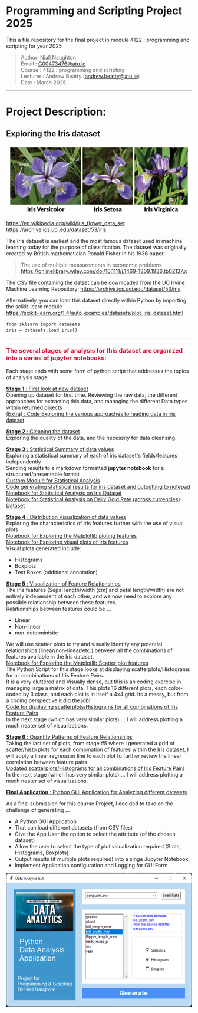 # Programming and Scripting Project 2025
This a file repository for the final project in module 4122 : programming and scripting for year 2025

> Author: Niall Naughton  
> Email : G00473476@atu.ie  
> Course : 4122 : programming and scripting  
> Lecturer : Andrew Beatty (andrew.beatty@atu.ie)  
> Date : March 2025  
***
# Project Description:  
## Exploring the Iris dataset  
   
![alt text](images/iris-machinelearning.png)
  
https://en.wikipedia.org/wiki/Iris_flower_data_set  
https://archive.ics.uci.edu/dataset/53/iris


The Iris dataset is earliest and the most famous dataset used in machine learning today for the purpose of classification.
The dataset was originally created by British mathematician Ronald Fisher in his 1936 paper : 
> The use of multiple measurements in taxonomic problems  
https://onlinelibrary.wiley.com/doi/10.1111/j.1469-1809.1936.tb02137.x

  

  The CSV file containing the datset can be downloaded from the UC Irvine Machine Learning Repository:
  https://archive.ics.uci.edu/dataset/53/iris  
  
  Alternatively, you can load this dataset directly within Python by importing the scikit-learn module  
https://scikit-learn.org/1.4/auto_examples/datasets/plot_iris_dataset.html  

```
from sklearn import datasets  
iris = datasets.load_iris()
```

***
### <font color = 'crimson'>The several stages of analysis for this dataset are organized into a series of jupyter notebooks: </font>  
Each stage ends with some form of python script that addresses the topics of analysis stage.

[**Stage 1** : First look at new dataset ](notebooks/exploring_the_iris_dataset_1.ipynb)   
Opening up dataset for first time. Reviewing the raw data, the different approaches for extracting this data, and managing the different Data types within returned objects  
[(Extra) : Code Exploring the various approaches to reading data in iris dataset ](code/iterable_collections.py)  

[**Stage 2** : Cleaning the dataset ](notebooks/cleansing_dataset.ipynb)   
Exploring the quality of the data, and the necessity for data cleansing.

[**Stage 3** : Statistical Summary of data values ](notebooks/iris_statistical_summary.ipynb)   
Exploring a statistical summary of each of iris dataset's fields/features independently  
Sending results to a markdown formatted **jupyter notebook** for a structured/presentable format  
[Custom Module for Statistical Analysis](code/stats_util.py)   
[Code generating statistical results for iris dataset and outputting to notepad ](code/iris_stats_summary.py)   
[Notebook for Statistical Analysis on Iris Dataset](notebooks/iris_summary.ipynb)   
[Notebook for Statistical Analysis on Daily Gold Rate (across currencies) Dataset](notebooks/gold_rates_summary.ipynb)   

[**Stage 4** : Distribution Visualization of data values ](notebooks/visualizing_distributions.ipynb)   
Exploring the characteristics of Iris features further with the use of visual plots   
[Notebook for Exploring the Matplotlib ploting features](notebooks/exploring_matplotlib_layouts.ipynb)   
[Notebook for Exploring visual plots of Iris features](notebooks/visualizing_distributions.ipynb)   
Visual plots generated include:  
 * Histograms  
 * Boxplots
 * Text Boxes (additional annotation)


[**Stage 5** : Visualization of Feature Relationships ](notebooks/exploring_feature_relationships.ipynb)   
The Iris features (Sepal length/width (cm) and petal length/width) are not entirely independent of each other, and we now need to explore any possible relationship between these features.   
Relationships between features could be ...   
* Linear
* Non-linear
* non-deterministic

We will use scatter plots to try and visually identify any potential relationships (linear/non-linear/etc.) between all the combinations of features available in the Iris dataset.  
[Notebook for Exploring the Matplotlib Scatter plot features](notebooks/exploring_matplotlib_scatterplots.ipynb)   
The Python Script for this stage looks at displaying scatterplots/Histograms for all combinations of Iris Feature Pairs.  
It is a very cluttered and Visually dense, but this is an coding exercise in managing large a matrix of data.  This plots 16 different plots, each color-coded by 3 class, and each plot is in itself a 4x4 grid. Its a messy, but from a coding perspective it did the job!   
[Code for displaying scatterplots/Histograms for all combinations of Iris Feature Pairs](code/Relationship_analysis.py)  
In the next stage (which has very similar plots) ... I will address plotting a much neater set of visualizations.

[**Stage 6** : Quantify Patterns of Feature Relationships ](notebooks/quantify_relationship_analysis.ipynb)   
Taking the last set of plots, from stage #5 where I generated a grid of scatter/histo plots for each combination of features within the Iris dataset, I will apply a linear regression line to each plot to further review the linear correlation between feature pairs  
[Updated scatterplots/Histograms for all combinations of Iris Feature Pairs](code/Relationship_analysis_2.py)  
In the next stage (which has very similar plots) ... I will address plotting a much neater set of visualizations.

[**Final Application** : Python GUI Application for Analyzing different datasets ](code/final_stage_app/Documentation/final_stage_app.ipynb)   

As a final submission for this course Project, I decided to take on the challenge of generating ...
* A Python GUI Application
* That can load different datasets (from CSV files) 
* Give the App User the option to select the attribute (of the chosen dataset) 
* Allow the user to select the type of plot visualization required (Stats, Histograms, Boxplots)
* Output results (if multiple plots required) into a singe Jupyter Notebook
* Implement Application configuration and Logging for GUI Form
   

![alt text](images/gui_app.png)

